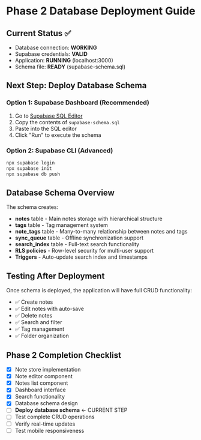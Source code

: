 # Phase 2 Database Deployment Guide

## Current Status ✅
- Database connection: **WORKING** 
- Supabase credentials: **VALID**
- Application: **RUNNING** (localhost:3000)
- Schema file: **READY** (supabase-schema.sql)

## Next Step: Deploy Database Schema

### Option 1: Supabase Dashboard (Recommended)
1. Go to [Supabase SQL Editor](https://supabase.com/dashboard/project/epjxgjlqjrlgougeakko/sql)
2. Copy the contents of `supabase-schema.sql`
3. Paste into the SQL editor
4. Click "Run" to execute the schema

### Option 2: Supabase CLI (Advanced)
```bash
npx supabase login
npx supabase init
npx supabase db push
```

## Database Schema Overview
The schema creates:
- **notes** table - Main notes storage with hierarchical structure
- **tags** table - Tag management system
- **note_tags** table - Many-to-many relationship between notes and tags
- **sync_queue** table - Offline synchronization support
- **search_index** table - Full-text search functionality
- **RLS policies** - Row-level security for multi-user support
- **Triggers** - Auto-update search index and timestamps

## Testing After Deployment
Once schema is deployed, the application will have full CRUD functionality:
- ✅ Create notes
- ✅ Edit notes with auto-save
- ✅ Delete notes
- ✅ Search and filter
- ✅ Tag management
- ✅ Folder organization

## Phase 2 Completion Checklist
- [x] Note store implementation
- [x] Note editor component
- [x] Notes list component
- [x] Dashboard interface
- [x] Search functionality
- [x] Database schema design
- [ ] **Deploy database schema** ← CURRENT STEP
- [ ] Test complete CRUD operations
- [ ] Verify real-time updates
- [ ] Test mobile responsiveness
